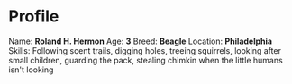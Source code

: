 # Profile
Name: **Roland H. Hermon**
Age: **3**
Breed: **Beagle**
Location: **Philadelphia**
Skills: Following scent trails, digging holes, treeing
squirrels, looking after small children, guarding the pack,
stealing chimkin when the little humans isn't looking